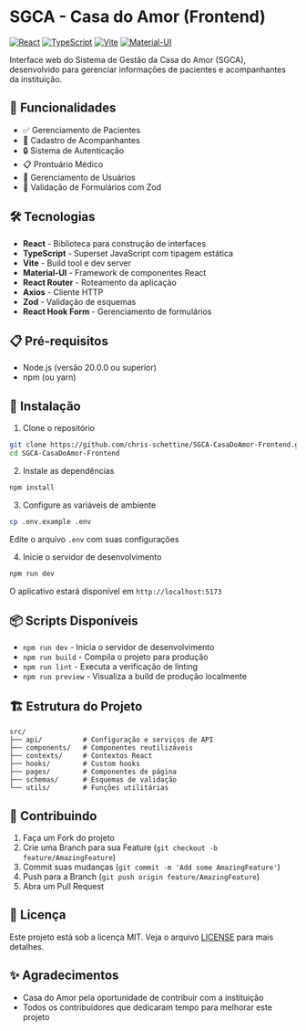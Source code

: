 # SGCA - Casa do Amor (Frontend)

[![React](https://img.shields.io/badge/React-19.1-blue)](https://reactjs.org/)
[![TypeScript](https://img.shields.io/badge/TypeScript-5.8-blue)](https://www.typescriptlang.org/)
[![Vite](https://img.shields.io/badge/Vite-6.3-646CFF)](https://vitejs.dev/)
[![Material-UI](https://img.shields.io/badge/MUI-7.1-0081CB)](https://mui.com/)

Interface web do Sistema de Gestão da Casa do Amor (SGCA), desenvolvido para gerenciar informações de pacientes e acompanhantes da instituição.

## 🚀 Funcionalidades

- ✅ Gerenciamento de Pacientes
- 👥 Cadastro de Acompanhantes
- 🔒 Sistema de Autenticação
- 📋 Prontuário Médico
- 👤 Gerenciamento de Usuários
- 📝 Validação de Formulários com Zod

## 🛠️ Tecnologias

- **React** - Biblioteca para construção de interfaces
- **TypeScript** - Superset JavaScript com tipagem estática
- **Vite** - Build tool e dev server
- **Material-UI** - Framework de componentes React
- **React Router** - Roteamento da aplicação
- **Axios** - Cliente HTTP
- **Zod** - Validação de esquemas
- **React Hook Form** - Gerenciamento de formulários

## 📋 Pré-requisitos

- Node.js (versão 20.0.0 ou superior)
- npm (ou yarn)

## 🔧 Instalação

1. Clone o repositório
```bash
git clone https://github.com/chris-schettine/SGCA-CasaDoAmor-Frontend.git
cd SGCA-CasaDoAmor-Frontend
```

2. Instale as dependências
```bash
npm install
```

3. Configure as variáveis de ambiente
```bash
cp .env.example .env
```
Edite o arquivo `.env` com suas configurações

4. Inicie o servidor de desenvolvimento
```bash
npm run dev
```

O aplicativo estará disponível em `http://localhost:5173`

## 📦 Scripts Disponíveis

- `npm run dev` - Inicia o servidor de desenvolvimento
- `npm run build` - Compila o projeto para produção
- `npm run lint` - Executa a verificação de linting
- `npm run preview` - Visualiza a build de produção localmente

## 🏗️ Estrutura do Projeto

```
src/
├── api/          # Configuração e serviços de API
├── components/   # Componentes reutilizáveis
├── contexts/     # Contextos React
├── hooks/        # Custom hooks
├── pages/        # Componentes de página
├── schemas/      # Esquemas de validação
└── utils/        # Funções utilitárias
```

## 🤝 Contribuindo

1. Faça um Fork do projeto
2. Crie uma Branch para sua Feature (`git checkout -b feature/AmazingFeature`)
3. Commit suas mudanças (`git commit -m 'Add some AmazingFeature'`)
4. Push para a Branch (`git push origin feature/AmazingFeature`)
5. Abra um Pull Request

## 📄 Licença

Este projeto está sob a licença MIT. Veja o arquivo [LICENSE](LICENSE) para mais detalhes.

## ✨ Agradecimentos

- Casa do Amor pela oportunidade de contribuir com a instituição
- Todos os contribuidores que dedicaram tempo para melhorar este projeto